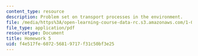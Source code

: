 ```yaml
---
content_type: resource
description: Problem set on transport processes in the environment.
file: /media/https%3A/open-learning-course-data-rc.s3.amazonaws.com/1-061-transport-processes-in-the-environment-fall-2008/f4e517fe607256819717f31c50bf3e25_f02homework5.pdf
file_type: application/pdf
resourcetype: Document
title: Homework 5
uid: f4e517fe-6072-5681-9717-f31c50bf3e25
---
```

